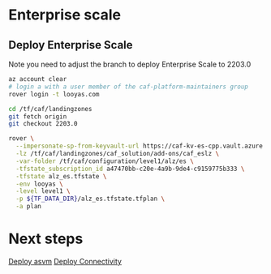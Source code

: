 # Enterprise scale

## Deploy Enterprise Scale

Note you need to adjust the branch to deploy Enterprise Scale to 2203.0

```bash
az account clear
# login a with a user member of the caf-platform-maintainers group
rover login -t looyas.com

cd /tf/caf/landingzones
git fetch origin
git checkout 2203.0

rover \
  --impersonate-sp-from-keyvault-url https://caf-kv-es-cpp.vault.azure.net/ \
  -lz /tf/caf/landingzones/caf_solution/add-ons/caf_eslz \
  -var-folder /tf/caf/configuration/level1/alz/es \
  -tfstate_subscription_id a47470bb-c20e-4a9b-9de4-c9159775b333 \
  -tfstate alz_es.tfstate \
  -env looyas \
  -level level1 \
  -p ${TF_DATA_DIR}/alz_es.tfstate.tfplan \
  -a plan

```

# Next steps

[Deploy asvm](../../level2/asvm/readme.md)
[Deploy Connectivity](../../level2/connectivity/virtual_wans/readme.md)
